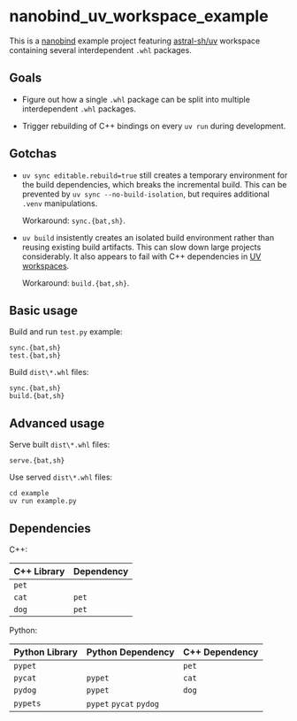 # nanobind_uv_workspace_example

This is a [nanobind](https://github.com/wjakob/nanobind) example project featuring [astral-sh/uv](https://github.com/astral-sh/uv) workspace containing several interdependent `.whl` packages.

## Goals

* Figure out how a single `.whl` package can be split into multiple interdependent `.whl` packages.

* Trigger rebuilding of C++ bindings on every `uv run` during development.

## Gotchas

* `uv sync editable.rebuild=true` still creates a temporary environment for the build dependencies, which breaks the incremental build. This can be prevented by `uv sync --no-build-isolation`, but requires additional `.venv` manipulations.

  Workaround: `sync.{bat,sh}`.

* `uv build` insistently creates an isolated build environment rather than reusing existing build artifacts. This can slow down large projects considerably. It also appears to fail with C++ dependencies in [UV workspaces](https://docs.astral.sh/uv/concepts/projects/workspaces).

  Workaround: `build.{bat,sh}`.

## Basic usage

Build and run `test.py` example:

```
sync.{bat,sh}
test.{bat,sh}
```

Build `dist\*.whl` files:

```
sync.{bat,sh}
build.{bat,sh}
```

## Advanced usage

Serve built `dist\*.whl` files:

```
serve.{bat,sh}
```

Use served `dist\*.whl` files:

```
cd example
uv run example.py
```

## Dependencies

C++:

|C++ Library|Dependency|
|-----------|----------|
|`pet`||
|`cat`|`pet`|
|`dog`|`pet`|

Python:

|Python Library|Python Dependency|C++ Dependency|
|--------------|-----------------|--------------|
|`pypet`||`pet`|
|`pycat`|`pypet`|`cat`|
|`pydog`|`pypet`|`dog`|
|`pypets`|`pypet` `pycat` `pydog`||
